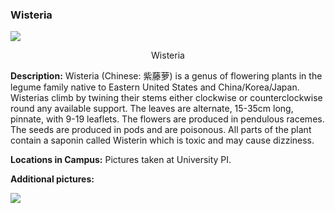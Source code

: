 ### Wisteria

![](http://www.astro.princeton.edu/~ruixu/fig/Wisteria.jpg)
<center> Wisteria </center>

**Description:**  Wisteria (Chinese: 紫藤萝) is a genus of flowering plants in the legume family native to Eastern United States and China/Korea/Japan. Wisterias climb by twining their stems either clockwise or counterclockwise round any available support. The leaves are alternate, 15-35cm long, pinnate, with 9-19 leaflets. The flowers are produced in pendulous racemes. The seeds are produced in pods and are poisonous. All parts of the plant contain a saponin called Wisterin which is toxic and may cause dizziness.

**Locations in Campus:** Pictures taken at University PI.

**Additional pictures:**

![](http://www.astro.princeton.edu/~ruixu/fig/Wisteria1.jpg)

